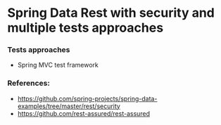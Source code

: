 # Spring Data Rest with security and multiple tests approaches

### Tests approaches
- Spring MVC test framework

### References:
- https://github.com/spring-projects/spring-data-examples/tree/master/rest/security
- https://github.com/rest-assured/rest-assured

